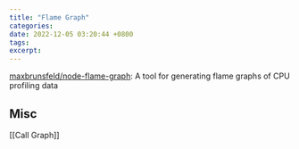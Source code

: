 ```yaml
---
title: "Flame Graph"
categories:
date: 2022-12-05 03:20:44 +0800
tags:
excerpt:
---
```



[maxbrunsfeld/node-flame-graph](https://github.com/maxbrunsfeld/node-flame-graph): A tool for generating flame graphs of CPU profiling data




## Misc

[[Call Graph]]



